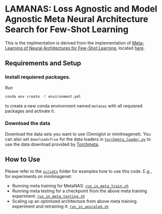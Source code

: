 # LAMANAS: Loss Agnostic and Model Agnostic Meta Neural Architecture Search for Few-Shot Learning


This is the implmentation is derived from the implementation of [Meta-Learning of Neural Architectures for Few-Shot Learning](https://openaccess.thecvf.com/content_CVPR_2020/html/Elsken_Meta-Learning_of_Neural_Architectures_for_Few-Shot_Learning_CVPR_2020_paper.html), located [here](https://github.com/boschresearch/metanas/tree/305e3070908c6adf974fbdf8220e8afba4eb60fd).



## Requirements and Setup

### Install requiered packages.
Run

```bash
conda env create -f environment.yml
```
to create a new conda environment named `metanas` with all requiered packages and activate it.

### Download the data

Download the data sets you want to use (Omniglot or miniImagenet). You can also set `download=True` for the data loaders in [`torchmeta_loader.py`](metanas/tasks/torchmeta_loader.py) to use the data download provided by [Torchmeta](https://github.com/tristandeleu/pytorch-meta). 



## How to Use

Please refer to the [`scripts`](scripts/) folder for examples how to use this code. E.g., for experiments on miniImagenet:

- Running meta training for MetaNAS: [`run_in_meta_train.sh`](scripts/run_in_meta_train.sh)
- Running meta testing for a checkpoint from the above meta training experiment: [`run_in_meta_testing.sh`](scripts/run_in_meta_testing.sh)
- Scaling up an optimized architecture from above meta training experiment and retraining it: [`run_in_upscaled.sh`](scripts/run_in_upscaled.sh)
